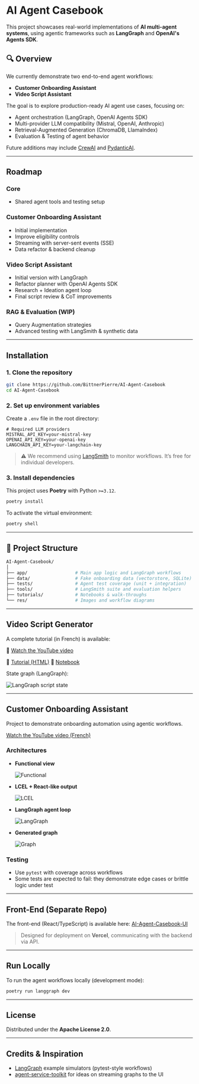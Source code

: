 # AI Agent Casebook

This project showcases real-world implementations of **AI multi-agent systems**, using agentic frameworks such as **LangGraph** and **OpenAI's Agents SDK**.

## 🔍 Overview

We currently demonstrate two end-to-end agent workflows:

- **Customer Onboarding Assistant**
- **Video Script Assistant**

The goal is to explore production-ready AI agent use cases, focusing on:

- Agent orchestration (LangGraph, OpenAI Agents SDK)
- Multi-provider LLM compatibility (Mistral, OpenAI, Anthropic)
- Retrieval-Augmented Generation (ChromaDB, LlamaIndex)
- Evaluation & Testing of agent behavior

Future additions may include [CrewAI](https://www.crewai.com/open-source) and [PydanticAI](https://ai.pydantic.dev/).

---

## Roadmap

### Core

- Shared agent tools and testing setup

### Customer Onboarding Assistant

- Initial implementation
- Improve eligibility controls
- Streaming with server-sent events (SSE)
- Data refactor & backend cleanup

### Video Script Assistant

- Initial version with LangGraph
- Refactor planner with OpenAI Agents SDK
- Research + Ideation agent loop
- Final script review & CoT improvements

### RAG & Evaluation (WIP)

- Query Augmentation strategies
- Advanced testing with LangSmith & synthetic data

---

## Installation

### 1. Clone the repository

```bash
git clone https://github.com/BittnerPierre/AI-Agent-Casebook
cd AI-Agent-Casebook
```

### 2. Set up environment variables

Create a `.env` file in the root directory:

```dotenv
# Required LLM providers
MISTRAL_API_KEY=your-mistral-key
OPENAI_API_KEY=your-openai-key
LANGCHAIN_API_KEY=your-langchain-key
```

> ⚠️ We recommend using [LangSmith](https://smith.langchain.com/) to monitor workflows. It’s free for individual developers.

### 3. Install dependencies

This project uses **Poetry** with Python `>=3.12`.

```bash
poetry install
```

To activate the virtual environment:

```bash
poetry shell
```

---

## 📂 Project Structure

```bash
AI-Agent-Casebook/
│
├── app/                  # Main app logic and LangGraph workflows
├── data/                 # Fake onboarding data (vectorstore, SQLite)
├── tests/                # Agent test coverage (unit + integration)
├── tools/                # LangSmith suite and evaluation helpers
├── tutorials/            # Notebooks & walk-throughs
└── res/                  # Images and workflow diagrams
```

---

## Video Script Generator

A complete tutorial (in French) is available:

🎥 [Watch the YouTube video](https://www.youtube.com/live/0KY-73mwCdQ)

📘 [Tutorial (HTML)](https://bittnerpierre.github.io/AI-Agent-Casebook/tutorials/agentic-script-writer.html)
📓 [Notebook](https://github.com/BittnerPierre/AI-Agent-Casebook/blob/main/tutorials/agentic-script-writer.ipynb)

State graph (LangGraph):

![LangGraph script state](res/video_script_state_graph.png)

---

## Customer Onboarding Assistant

Project to demonstrate onboarding automation using agentic workflows.

[Watch the YouTube video (French)](http://www.youtube.com/watch?v=_rctwY6sVFM)

### Architectures

- **Functional view**

  ![Functional](res/Schema_Fonctionnel.png)

- **LCEL + React-like output**

  ![LCEL](res/Schema_LCEL-React.png)

- **LangGraph agent loop**

  ![LangGraph](res/Schema_LangGraph.png)

- **Generated graph**

  ![Graph](res/state_graph.png)

### Testing

- Use `pytest` with coverage across workflows
- Some tests are expected to fail: they demonstrate edge cases or brittle logic under test

---

## Front-End (Separate Repo)

The front-end (React/TypeScript) is available here:
[AI-Agent-Casebook-UI](https://github.com/BittnerPierre/AI-Agent-Casebook-UI)

> Designed for deployment on **Vercel**, communicating with the backend via API.

---

## Run Locally

To run the agent workflows locally (development mode):

```bash
poetry run langgraph dev
```

---

## License

Distributed under the **Apache License 2.0**.

---

## Credits & Inspiration

- [LangGraph](https://github.com/langchain-ai/langgraph) example simulators (pytest-style workflows)
- [agent-service-toolkit](https://github.com/JoshuaC215/agent-service-toolkit/) for ideas on streaming graphs to the UI
